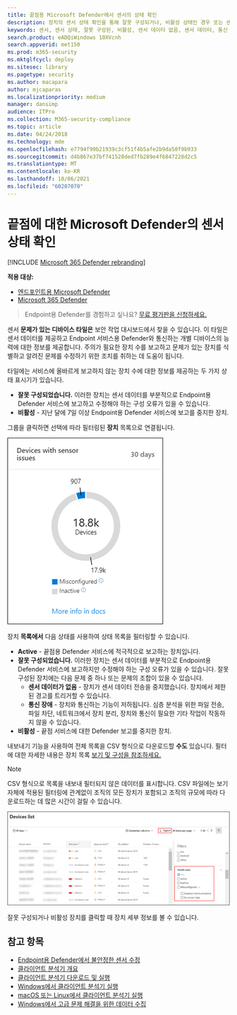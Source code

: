 ```yaml
---
title: 끝점용 Microsoft Defender에서 센서의 상태 확인
description: 장치의 센서 상태 확인을 통해 잘못 구성되거나, 비활성 상태인 경우 또는 센서 데이터를 보고하지 않는지 확인할 수 있습니다.
keywords: 센서, 센서 상태, 잘못 구성된, 비활성, 센서 데이터 없음, 센서 데이터, 통신 장애, 통신
search.product: eADQiWindows 10XVcnh
search.appverid: met150
ms.prod: m365-security
ms.mktglfcycl: deploy
ms.sitesec: library
ms.pagetype: security
ms.author: macapara
author: mjcaparas
ms.localizationpriority: medium
manager: dansimp
audience: ITPro
ms.collection: M365-security-compliance
ms.topic: article
ms.date: 04/24/2018
ms.technology: mde
ms.openlocfilehash: e7794f99b21939c3cf51f4b5afe2b9da50f9b933
ms.sourcegitcommit: d4b867e37bf741528ded7fb289e4f6847228d2c5
ms.translationtype: MT
ms.contentlocale: ko-KR
ms.lasthandoff: 10/06/2021
ms.locfileid: "60207070"
---
```

# <a name="check-sensor-health-state-in-microsoft-defender-for-endpoint"></a>끝점에 대한 Microsoft Defender의 센서 상태 확인

[!INCLUDE [Microsoft 365 Defender rebranding](../../includes/microsoft-defender.md)]

**적용 대상:**
- [엔드포인트용 Microsoft Defender](https://go.microsoft.com/fwlink/p/?linkid=2154037)
- [Microsoft 365 Defender](https://go.microsoft.com/fwlink/?linkid=2118804)

> Endpoint용 Defender를 경험하고 싶나요? [무료 평가판을 신청하세요.](https://signup.microsoft.com/create-account/signup?products=7f379fee-c4f9-4278-b0a1-e4c8c2fcdf7e&ru=https://aka.ms/MDEp2OpenTrial?ocid=docs-wdatp-checksensor-abovefoldlink)

센서 **문제가 있는 디바이스 타일은** 보안 작업 대시보드에서 찾을 수 있습니다. 이 타일은 센서 데이터를 제공하고 Endpoint 서비스용 Defender와 통신하는 개별 디바이스의 능력에 대한 정보를 제공합니다. 주의가 필요한 장치 수를 보고하고 문제가 있는 장치를 식별하고 알려진 문제를 수정하기 위한 조치를 취하는 데 도움이 됩니다.

타일에는 서비스에 올바르게 보고하지 않는 장치 수에 대한 정보를 제공하는 두 가지 상태 표시기가 있습니다.

- **잘못 구성되었습니다.** 이러한 장치는 센서 데이터를 부분적으로 Endpoint용 Defender 서비스에 보고하고 수정해야 하는 구성 오류가 있을 수 있습니다.
- **비활성** - 지난 달에 7일 이상 Endpoint용 Defender 서비스에 보고를 중지한 장치.

그룹을 클릭하면 선택에 따라 필터링된 **장치** 목록으로 연결됩니다.

![센서 문제 타일이 있는 장치의 스크린샷.](images/atp-devices-with-sensor-issues-tile.png)

장치 **목록에서** 다음 상태를 사용하여 상태 목록을 필터링할 수 있습니다.

- **Active** - 끝점용 Defender 서비스에 적극적으로 보고하는 장치입니다.
- **잘못 구성되었습니다.** 이러한 장치는 센서 데이터를 부분적으로 Endpoint용 Defender 서비스에 보고하지만 수정해야 하는 구성 오류가 있을 수 있습니다. 잘못 구성된 장치에는 다음 문제 중 하나 또는 문제의 조합이 있을 수 있습니다.
  - **센서 데이터가 없음** - 장치가 센서 데이터 전송을 중지했습니다. 장치에서 제한된 경고를 트리거할 수 있습니다.
  - **통신 장애** - 장치와 통신하는 기능이 저하됩니다. 심층 분석을 위한 파일 전송, 파일 차단, 네트워크에서 장치 분리, 장치와 통신이 필요한 기타 작업이 작동하지 않을 수 있습니다.
- **비활성** - 끝점 서비스에 대한 Defender 보고를 중지한 장치.

내보내기 기능을 사용하여 전체 목록을 CSV 형식으로 다운로드할 **수도** 있습니다. 필터에 대한 자세한 내용은 장치 목록 [보기 및 구성을 참조하세요.](machines-view-overview.md)

> [!NOTE]
> CSV 형식으로 목록을 내보내 필터되지 않은 데이터를 표시합니다. CSV 파일에는 보기 자체에 적용된 필터링에 관계없이 조직의 모든 장치가 포함되고 조직의 규모에 따라 다운로드하는 데 많은 시간이 걸릴 수 있습니다.

![장치 목록 페이지의 스크린샷.](images/atp-devices-list-page.png)

잘못 구성되거나 비활성 장치를 클릭할 때 장치 세부 정보를 볼 수 있습니다.

## <a name="see-also"></a>참고 항목

- [Endpoint용 Defender에서 불안정한 센서 수정](fix-unhealthy-sensors.md)
- [클라이언트 분석기 개요](overview-client-analyzer.md)
- [클라이언트 분석기 다운로드 및 실행](download-client-analyzer.md)
- [Windows에서 클라이언트 분석기 실행](run-analyzer-windows.md)
- [macOS 또는 Linux에서 클라이언트 분석기 실행](run-analyzer-macos-linux.md)
- [Windows에서 고급 문제 해결을 위한 데이터 수집](data-collection-analyzer.md)
